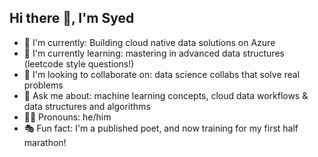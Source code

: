 ## Hi there 👋, I'm Syed

- 🚀 I'm currently: Building cloud native data solutions on Azure
- 🧠 I'm currently learning: mastering in advanced data structures (leetcode style questions!)
- 🤝 I'm looking to collaborate on: data science collabs that solve real problems
- 🧩 Ask me about: machine learning concepts, cloud data workflows & data structures and algorithms 
- 🙋‍♂️ Pronouns: he/him
- 🎭 Fun fact: I'm a published poet, and now training for my first half marathon!
